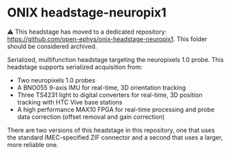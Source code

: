 # ONIX headstage-neuropix1

:warning: This headstage has moved to a dedicated repository: https://github.com/open-ephys/onix-headstage-neuropix1.
This folder should be considered archived.

Serialized, multifunction headstage targeting the neuropixels 1.0 probe. This
headstage supports serialized acquisition from:

- Two neuropixels 1.0 probes
- A BNO055 9-axis IMU for real-time, 3D orientation tracking
- Three TS4231 light to digital converters for real-time, 3D position tracking
  with HTC Vive base stations
- A high performance MAX10 FPGA for real-time processing and probe data
  correction (offset removal and gain correction)

There are two versions of this headstage in this repository, one that uses the
standard IMEC-specified ZIF connector and a second that uses a larger, more
reliable one.

